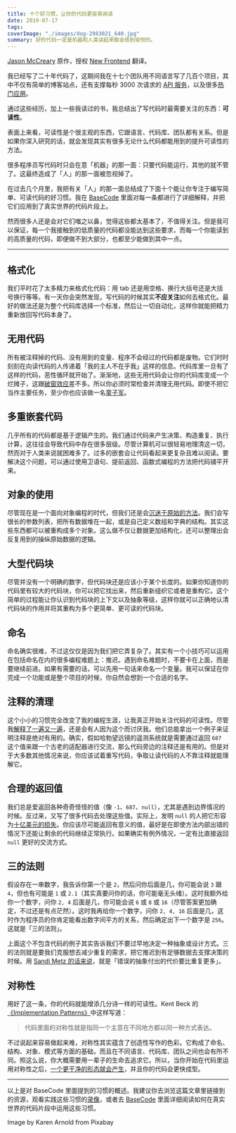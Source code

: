 ```yaml
---
title: 十个好习惯，让你的代码更容易阅读
date: 2019-07-17
tags:
coverImage: "./images/dog-2983021_640.jpg"
summary: 好的代码一定是机器和人类读起来都会感到愉悦的。
---
```


[Jason McCreary] 原作，授权 [New Frontend](https://nextfe.com/) 翻译。

[Jason McCreary]: https://dev.to/gonedark/10-practices-for-readable-code-143a

我已经写了二十年代码了，这期间我在十七个团队用不同语言写了几百个项目，其中不仅有简单的博客站点，还有支撑每秒 3000 次请求的 [API 服务](https://jason.pureconcepts.net/2013/03/why-i-leave-a-job/)，以及很多[热门应用](https://jason.pureconcepts.net/2014/03/successful-app-fail/)。

通过这些经历，加上一些我读过的书，我总结出了写代码时最需要关注的东西：**可读性**。

表面上来看，可读性是个很主观的东西，它跟语言、代码库、团队都有关系。但是如果你深入研究的话，就会发现其实有很多无论什么代码都能用到的提升可读性的方法。

很多程序员写代码时只会在意「机器」的那一面：只要代码能运行，其他的就不管了。这最终造成了「人」的那一面被忽视掉了。

在过去几个月里，我把有关「人」的那一面总结成了下面十个能让你专注于编写简单、可读代码的好习惯。我在 [BaseCode](https://basecodefieldguide.com/) 里面对每一条都进行了详细解释，并把它们应用到了真实世界的代码片段上。

然而很多人还是会对它们嗤之以鼻，觉得这些都太基本了，不值得关注。但是我可以保证，每一个我接触到的低质量的代码都没能达到这些要求，而每一个你能读到的高质量的代码，即便做不到大部分，也都至少能做到其中一点。

---

## 格式化

我们平时花了太多精力来格式化代码：用 tab 还是用空格、换行大括号还是大括号换行等等。有一天你会突然发现，写代码的时候其实**不应关注**如何去格式化。最好的做法还是为整个代码库选择一个标准，然后让一切自动化，这样你就能把精力重新放回写代码本身了。

## 无用代码

所有被注释掉的代码、没有用到的变量、程序不会经过的代码都是废物。它们时时刻刻在向读代码的人传递着「我的主人不在乎我」这样的信息。代码库里一旦有了这样的代码，恶性循环就开始了。渐渐地，这些无用代码会让你的代码库变成一个烂摊子，这跟[破窗效应](https://zh.wikipedia.org/wiki/破窗效应)差不多。所以你必须时常检查并清理无用代码。即使不把它当作主要任务，至少你也应该做一名[童子军](https://jason.pureconcepts.net/2015/01/are-you-a-boy-scout/)。

## 多重嵌套代码

几乎所有的代码都是基于逻辑产生的。我们通过代码来产生决策、构造重复、执行计算，这往往会导致代码中存在很多层级。尽管计算机可以很轻易地理清这一切，然而对于人类来说就困难多了。过多的嵌套会让代码看起来更复杂且难以阅读。要解决这个问题，可以通过使用卫语句、提前返回、函数式编程的方法把代码铺平开来。

## 对象的使用

尽管现在是一个面向对象编程的时代，但我们还是会[沉迷于原始的方法](https://blog.codinghorror.com/code-smells/)。我们会写很长的参数列表，把所有数据堆在一起，或是自己定义数组和字典的结构。其实这些东西都可以被重构成多个对象。这么做不仅让数据更加结构化，还可以整理出会反复用到的操纵原始数据的逻辑。

## 大型代码块

尽管并没有一个明确的数字，但代码块还是应该小于某个长度的。如果你知道你的代码里有较大的代码块，你可以把它找出来，然后重新组织它或者是重构它。这个简单的过程能让你认识到代码块的上下文以及抽象等级，这样你就可以正确地认清代码块的作用并将其重构为多个更简单、更可读的代码块。

## 命名

命名确实很难，不过这仅仅是因为我们把它弄复杂了。其实有一个小技巧可以运用在包括命名在内的很多编程难题上：推迟。遇到命名难题时，不要卡在上面，而是要继续前进。如果有需要的话，可以先用一句话来命名一个变量。我可以保证在你完成一个功能或是整个项目的时候，你自然会想到一个合适的名字。

## 注释的清理

这个小小的习惯完全改变了我的编程生涯，让我真正开始关注代码的可读性。尽管我[解释了一遍又一遍](https://jason.pureconcepts.net/2015/03/removing-comments/)，还是会有人因为这个而讨厌我。他们总能拿出一个例子来证明注释是绝对有用的。确实，假如哈勃望远镜的遥测系统就是需要通过返回 `687` 这个值来跟一个古老的适配器进行交流，那么代码旁边的注释还是有用的。但是对于大多数其他情况来说，你应该试着重写代码，争取让读代码的人不靠注释就能理解它。

## 合理的返回值

我们总是爱返回各种奇奇怪怪的值（像 `-1`、`687`、`null`），尤其是遇到边界情况的时候。反过来，又写了很多代码去处理这些值。实际上，发明 `null` 的人把它形容为[十亿美元的损失](https://www.infoq.com/presentations/Null-References-The-Billion-Dollar-Mistake-Tony-Hoare)。你应该尽可能返回有意义的值，最好是在即使方法内部出错的情况下还能让剩余的代码继续正常执行。如果确实有例外情况，一定有比直接返回 `null` 更好的交流方式。

## 三的法则

假设存在一串数字，我告诉你第一个是 `2`，然后问你后面是几，你可能会说 `3` 跟 `4`，但也有可能是 `1` 或 `2.1`（其实真要问你的话，你可能毫无头绪）。这时我额外给你一个数字，问你 `2, 4` 后面是几，你可能会说 `6` 或 `8` 或 `16`（尽管答案更加确定，不过还是有点茫然）。这时我再给你一个数字，问你 `2, 4, 16` 后面是几，这时作为程序员的你肯定能看出数字间平方的关系，然后确定出下一个数字是 `256`。这就是「三的法则」。

上面这个不包含代码的例子其实告诉我们不要过早地决定一种抽象或设计方式。三的法则就是要我们克服想去减少重复的需求，把它推迟到有足够数据去支撑决策的时候。用 [Sandi Metz 的话来说](https://www.sandimetz.com/blog/2016/1/20/the-wrong-abstraction)，就是「错误的抽象付出的代价要比重复更多」。

## 对称性

用好了这一条，你的代码就能增添几分诗一样的可读性。Kent Beck 的[《Implementation Patterns》](https://www.amazon.com/Implementation-Patterns-Kent-Beck/dp/0321413091)中这样写道：

> 代码里面的对称性就是指同一个主意在不同地方都以同一种方式表达。

不过说起来容易做起来难，对称性其实蕴含了创造性写作的色彩。它构成了命名、结构、对象、模式等方面的基础，而且在不同语言、代码库、团队之间也会有所不同。照这么说，你大概需要用一辈子的生命去追求它。所以，当你开始在代码里运用对称性之后，[一个更干净的形态就会产生](https://twitter.com/gonedark/status/1041716025862119425)，并且你的代码会更快成型。

---

以上是对 BaseCode 里面提到的习惯的概述。我建议你去浏览这篇文章里链接到的资源，观看实践这些习惯的[录像](https://www.youtube.com/watch?v=s9LwS6RFax0&index=2&t=14s&list=PLmwAMIdrAmK7cjLLYrKppUhaR2ywTuKhm)，或者去 [BaseCode](https://basecodefieldguide.com/) 里面详细阅读如何在真实世界的代码片段中运用这些习惯。

Image by Karen Arnold from Pixabay
